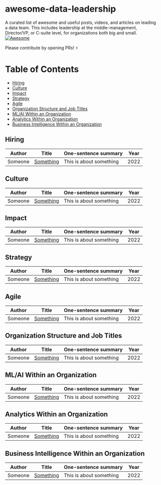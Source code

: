 # awesome-data-leadership 
A curated list of awesome and useful posts, videos, and articles on leading a data team. This includes leadership at the middle-management, Director/VP, or C-suite level, for organizations both big and small. [![Awesome](https://awesome.re/badge.svg)](https://awesome.re)

Please contribute by opening PRs! ⚡️ 

# Table of Contents

- [Hiring](#hiring)
- [Culture](#culture)
- [Impact](#impact)
- [Strategy](#strategy)
- [Agile](#agile)
- [Organization Structure and Job Titles](#organization-structure-and-job-titles)
- [ML/AI Within an Organization](#ML-AI-within-an-organization)
- [Analytics Within an Organization](#analytics-within-an-organization)
- [Business Intelligence Within an Organization](#business-intelligence-within-an-organization)


## Hiring
|Author|Title|One-sentence summary|Year|
|---|---|---|---|
|Someone|[Something](#)|This is about something|2022|


## Culture

|Author|Title|One-sentence summary|Year|
|---|---|---|---|
|Someone|[Something](#)|This is about something|2022|


## Impact

|Author|Title|One-sentence summary|Year|
|---|---|---|---|
|Someone|[Something](#)|This is about something|2022|



## Strategy

|Author|Title|One-sentence summary|Year|
|---|---|---|---|
|Someone|[Something](#)|This is about something|2022|



## Agile

|Author|Title|One-sentence summary|Year|
|---|---|---|---|
|Someone|[Something](#)|This is about something|2022|


## Organization Structure and Job Titles

|Author|Title|One-sentence summary|Year|
|---|---|---|---|
|Someone|[Something](#)|This is about something|2022|


## ML/AI Within an Organization

|Author|Title|One-sentence summary|Year|
|---|---|---|---|
|Someone|[Something](#)|This is about something|2022|


## Analytics Within an Organization

|Author|Title|One-sentence summary|Year|
|---|---|---|---|
|Someone|[Something](#)|This is about something|2022|


## Business Intelligence Within an Organization

|Author|Title|One-sentence summary|Year|
|---|---|---|---|
|Someone|[Something](#)|This is about something|2022|
